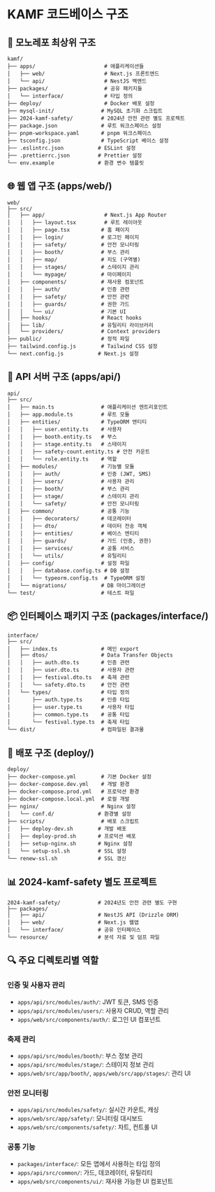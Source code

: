 # KAMF 코드베이스 구조

## 📁 모노레포 최상위 구조

```
kamf/
├── apps/                      # 애플리케이션들
│   ├── web/                   # Next.js 프론트엔드
│   └── api/                   # NestJS 백엔드
├── packages/                  # 공유 패키지들
│   └── interface/             # 타입 정의
├── deploy/                    # Docker 배포 설정
├── mysql-init/               # MySQL 초기화 스크립트
├── 2024-kamf-safety/         # 2024년 안전 관련 별도 프로젝트
├── package.json              # 루트 워크스페이스 설정
├── pnpm-workspace.yaml       # pnpm 워크스페이스
├── tsconfig.json             # TypeScript 베이스 설정
├── .eslintrc.json           # ESLint 설정
├── .prettierrc.json         # Prettier 설정
└── env.example              # 환경 변수 템플릿
```

## 🌐 웹 앱 구조 (apps/web/)

```
web/
├── src/
│   ├── app/                   # Next.js App Router
│   │   ├── layout.tsx         # 루트 레이아웃
│   │   ├── page.tsx          # 홈 페이지
│   │   ├── login/            # 로그인 페이지
│   │   ├── safety/           # 안전 모니터링
│   │   ├── booth/            # 부스 관리
│   │   ├── map/              # 지도 (구역별)
│   │   ├── stages/           # 스테이지 관리
│   │   └── mypage/           # 마이페이지
│   ├── components/           # 재사용 컴포넌트
│   │   ├── auth/             # 인증 관련
│   │   ├── safety/           # 안전 관련
│   │   ├── guards/           # 권한 가드
│   │   └── ui/               # 기본 UI
│   ├── hooks/                # React hooks
│   ├── lib/                  # 유틸리티 라이브러리
│   └── providers/            # Context providers
├── public/                   # 정적 파일
├── tailwind.config.js        # Tailwind CSS 설정
└── next.config.js           # Next.js 설정
```

## 🔧 API 서버 구조 (apps/api/)

```
api/
├── src/
│   ├── main.ts               # 애플리케이션 엔트리포인트
│   ├── app.module.ts         # 루트 모듈
│   ├── entities/             # TypeORM 엔티티
│   │   ├── user.entity.ts    # 사용자
│   │   ├── booth.entity.ts   # 부스
│   │   ├── stage.entity.ts   # 스테이지
│   │   ├── safety-count.entity.ts # 안전 카운트
│   │   └── role.entity.ts    # 역할
│   ├── modules/              # 기능별 모듈
│   │   ├── auth/             # 인증 (JWT, SMS)
│   │   ├── users/            # 사용자 관리
│   │   ├── booth/            # 부스 관리
│   │   ├── stage/            # 스테이지 관리
│   │   └── safety/           # 안전 모니터링
│   ├── common/               # 공통 기능
│   │   ├── decorators/       # 데코레이터
│   │   ├── dto/              # 데이터 전송 객체
│   │   ├── entities/         # 베이스 엔티티
│   │   ├── guards/           # 가드 (인증, 권한)
│   │   ├── services/         # 공통 서비스
│   │   └── utils/            # 유틸리티
│   ├── config/               # 설정 파일
│   │   ├── database.config.ts # DB 설정
│   │   └── typeorm.config.ts  # TypeORM 설정
│   └── migrations/           # DB 마이그레이션
└── test/                     # 테스트 파일
```

## 📦 인터페이스 패키지 구조 (packages/interface/)

```
interface/
├── src/
│   ├── index.ts              # 메인 export
│   ├── dtos/                 # Data Transfer Objects
│   │   ├── auth.dto.ts       # 인증 관련
│   │   ├── user.dto.ts       # 사용자 관련
│   │   ├── festival.dto.ts   # 축제 관련
│   │   └── safety.dto.ts     # 안전 관련
│   └── types/                # 타입 정의
│       ├── auth.type.ts      # 인증 타입
│       ├── user.type.ts      # 사용자 타입
│       ├── common.type.ts    # 공통 타입
│       └── festival.type.ts  # 축제 타입
└── dist/                     # 컴파일된 결과물
```

## 🐳 배포 구조 (deploy/)

```
deploy/
├── docker-compose.yml        # 기본 Docker 설정
├── docker-compose.dev.yml    # 개발 환경
├── docker-compose.prod.yml   # 프로덕션 환경
├── docker-compose.local.yml  # 로컬 개발
├── nginx/                    # Nginx 설정
│   └── conf.d/              # 환경별 설정
├── scripts/                  # 배포 스크립트
│   ├── deploy-dev.sh        # 개발 배포
│   ├── deploy-prod.sh       # 프로덕션 배포
│   ├── setup-nginx.sh       # Nginx 설정
│   └── setup-ssl.sh         # SSL 설정
└── renew-ssl.sh             # SSL 갱신
```

## 📊 2024-kamf-safety 별도 프로젝트

```
2024-kamf-safety/            # 2024년도 안전 관련 별도 구현
├── packages/
│   ├── api/                 # NestJS API (Drizzle ORM)
│   ├── web/                 # Next.js 웹앱
│   └── interface/           # 공유 인터페이스
└── resource/                # 분석 자료 및 덤프 파일
```

## 🔍 주요 디렉토리별 역할

### 인증 및 사용자 관리

- `apps/api/src/modules/auth/`: JWT 토큰, SMS 인증
- `apps/api/src/modules/users/`: 사용자 CRUD, 역할 관리
- `apps/web/src/components/auth/`: 로그인 UI 컴포넌트

### 축제 관리

- `apps/api/src/modules/booth/`: 부스 정보 관리
- `apps/api/src/modules/stage/`: 스테이지 정보 관리
- `apps/web/src/app/booth/`, `apps/web/src/app/stages/`: 관리 UI

### 안전 모니터링

- `apps/api/src/modules/safety/`: 실시간 카운트, 캐싱
- `apps/web/src/app/safety/`: 모니터링 대시보드
- `apps/web/src/components/safety/`: 차트, 컨트롤 UI

### 공통 기능

- `packages/interface/`: 모든 앱에서 사용하는 타입 정의
- `apps/api/src/common/`: 가드, 데코레이터, 유틸리티
- `apps/web/src/components/ui/`: 재사용 가능한 UI 컴포넌트
